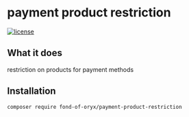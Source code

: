 # payment product restriction
[![license](https://img.shields.io/github/license/fond-of-oryx/payment-product-restriction.svg)](https://packagist.org/packages/fond-of-oryx/payment-product-restriction)

## What it does

restriction on products for payment methods

## Installation

```
composer require fond-of-oryx/payment-product-restriction
```
